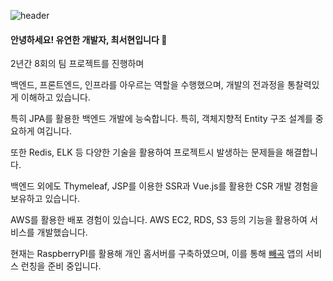 ![header](https://capsule-render.vercel.app/api?type=waving&color=auto&height=150&section=header&text=HELLO!&fontSize=40&fontAlignY=35)

#### 안녕하세요! 유연한 개발자, 최서현입니다 :sunflower: 

2년간 8회의 팀 프로젝트를 진행하며 

백엔드, 프론트엔드, 인프라를 아우르는 역할을 수행했으며, 개발의 전과정을 통찰력있게 이해하고 있습니다.

특히 JPA를 활용한 백엔드 개발에 능숙합니다. 특히, 객체지향적 Entity 구조 설계를 중요하게 여깁니다. 

또한 Redis, ELK 등 다양한 기술을 활용하여 프로젝트시 발생하는 문제들을 해결합니다. 

백엔드 외에도 Thymeleaf, JSP를 이용한 SSR과 Vue.js를 활용한 CSR 개발 경험을 보유하고 있습니다.

AWS를 활용한 배포 경험이 있습니다. AWS EC2, RDS, S3 등의 기능을 활용하여 서비스를 개발했습니다.

현재는 RaspberryPI를 활용해 개인 홈서버를 구축하였으며, 이를 통해 [빼곡](https://github.com/Boggle-Boggle) 앱의 서비스 런칭을 준비 중입니다. 

</div>
